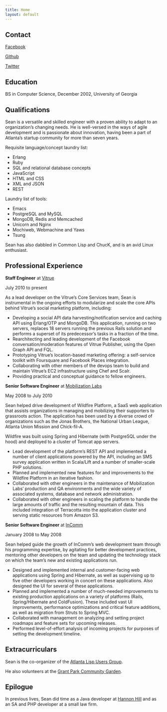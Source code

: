 ```yaml
---
title: Home
layout: default
---
```


## Contact ##

[Facebook](http://www.facebook.com/seancsawyer)

[Github](https://github.com/seansawyer)

[Twitter](https://twitter.com/#!/seansawyer)

## Education ##

BS in Computer Science, December 2002, University of Georgia

## Qualifications ##

Sean is a versatile and skilled engineer with a proven ability to adapt to an
organization’s changing needs. He is well-versed in the ways of agile
development and is passionate about innovation, having been a part of Atlanta’s
startup community for more than seven years.

Requisite language/concept laundry list:

* Erlang
* Ruby
* SQL and relational database concepts
* JavaScript
* HTML and CSS
* XML and JSON
* REST

Laundry list of tools:

* Emacs
* PostgreSQL and MySQL
* MongoDB, Redis and Memcached
* Unicorn and Nginx
* Mochiweb, Webmachine and Yaws
* Tsung

Sean has also dabbled in Common Lisp and ChucK, and is an avid Linux enthusiast.

## Professional Experience ##

__Staff Engineer__ at
[Vitrue](http://vitrue.com)

July 2010 to present

As a lead developer on the Vitrue’s Core Services team, Sean is instrumental in
the ongoing efforts to modularize and scale the core APIs behind Vitrue’s social
marketing platform, including:

* Developing a social API data harvesting/notification service and caching API
  using Erlang/OTP and MongoDB. This application, running on two servers,
  replaces 18 servers running
  the previous Rails solution and performs a superset of its predecessor’s tasks
  in a fraction of the time.
* Rearchitecting and leading development of the Facebook conversation/moderation
  features of Vitrue Publisher, using the Open Graph API and FQL.
* Prototyping Vitrue’s location-based marketing offering: a self-service toolkit
  with Foursquare and Facebook Places integration.
* Collaborating with other members of the devops team to build and maintain
  Vitrue’s EC2 infrastructure using Chef and Scalr.
* Providing practical and conceptual guidance to fellow engineers.

__Senior Software Engineer__ at
[Mobilization Labs](http://mobilizationlabs.com/) 

May 2008 to July 2010

Sean helped drive development of Wildfire Platform, a SaaS web application that
assists organizations in managing and mobilizing their supporters to grassroots
action. The application has been used by a diverse crowd of organizations such
as the Jonas Brothers, the National Urban League, Atlanta Union Mission and
Chick-fil-A.

Wildfire was built using Spring and Hibernate (with PostgreSQL under the hood)
and deployed to a cluster of Tomcat app servers.

* Lead development of the platform’s REST API and implemented a number of client
  applications powered by the API, including an SMS survey application written in
  Scala/Lift and a number of smaller-scale PHP solutions.
* Planned and implemented new features for and improvements to the Wildfire
  Platform in an iterative fashion.
* Collaborated with other engineers in the maintenance of Mobilization Labs’
  production and QA environments and the wide variety of associated systems,
  database and network administration.
* Collaborated with other engineers in scaling the platform to handle the large
  amounts of traffic and the resulting mountain of data. This included
  integration of Terracotta into the application cluster and serving static
  resources from Amazon S3.

__Senior Software Engineer__ at
[InComm](http://www.incomm.com/)

January 2008 to May 2008

Sean helped guide the growth of InComm’s web development team through his
programming expertise, by agitating for better development practices, mentoring
other developers on the team and updating the technology stack on which the
team’s new and existing applications run.

* Designed and implemented internal and customer-facing web applications using Spring and Hibernate, as well as supervising up to five other developers working in concert on these applications. Also designed the UI for several of these applications.
* Planned and implemented a number of much-needed improvements to existing production applications on a variety of platforms (Rails, Spring/Hibernate and ColdFusion). These included vast UI improvements, performance optimizations and critical feature additions, as well as migration from Struts to Spring MVC.
* Collaborated with management on analyzing and setting project roadmaps and feature sets for upcoming releases.
* Performed level-of-effort analysis of incoming projects for purposes of setting the development timeline.

## Extracurriculars ##

Sean is the co-organizer of the [Atlanta Lisp Users Group](http://www.meetup.com/Atlanta-Lisp-User-Group/).

He also volunteers at the
[Grant Park Community Garden](http://www.facebook.com/GrantParkCommunityGarden).

## Epilogue ##

In previous lives, Sean did time as a Java developer at
[Hannon Hill](http://hannonhill.com/) and as an SA and PHP developer at a small
law firm.